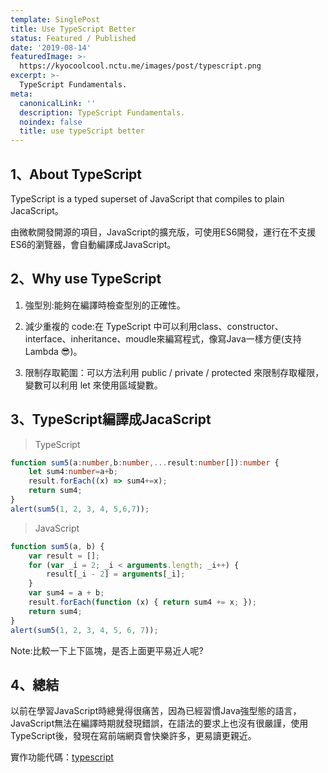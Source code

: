 ```yaml
---
template: SinglePost
title: Use TypeScript Better
status: Featured / Published
date: '2019-08-14'
featuredImage: >-
  https://kyocoolcool.nctu.me/images/post/typescript.png
excerpt: >-
  TypeScript Fundamentals.
meta:
  canonicalLink: ''
  description: TypeScript Fundamentals.
  noindex: false
  title: use typeScript better
---
```

## 1、About TypeScript

TypeScript is a typed superset of JavaScript that compiles to plain JacaScript。

由微軟開發開源的項目，JavaScript的擴充版，可使用ES6開發，運行在不支援ES6的瀏覽器，會自動編譯成JavaScript。

## 2、Why use TypeScript

1. 強型別:能夠在編譯時檢查型別的正確性。

2. 減少重複的 code:在 TypeScript 中可以利用class、constructor、interface、inheritance、moudle來編寫程式，像寫Java一樣方便(支持Lambda 😎)。

3. 限制存取範圍：可以方法利用 public / private / protected 來限制存取權限，變數可以利用 let 來使用區域變數。

   

## 3、TypeScript編譯成JacaScript

> TypeScript

```typescript
function sum5(a:number,b:number,...result:number[]):number {
    let sum4:number=a+b;
    result.forEach((x) => sum4+=x);
    return sum4;
}
alert(sum5(1, 2, 3, 4, 5,6,7));
```

> JavaScript

```javascript
function sum5(a, b) {
    var result = [];
    for (var _i = 2; _i < arguments.length; _i++) {
        result[_i - 2] = arguments[_i];
    }
    var sum4 = a + b;
    result.forEach(function (x) { return sum4 += x; });
    return sum4;
}
alert(sum5(1, 2, 3, 4, 5, 6, 7));
```

Note:比較一下上下區塊，是否上面更平易近人呢?

## 4、總結

以前在學習JavaScript時總覺得很痛苦，因為已經習慣Java強型態的語言，JavaScript無法在編譯時期就發現錯誤，在語法的要求上也沒有很嚴謹，使用TypeScript後，發現在寫前端網頁會快樂許多，更易讀更親近。

實作功能代碼：[typescript](https://github.com/kyocoolcool/typescript-fundamentals)
